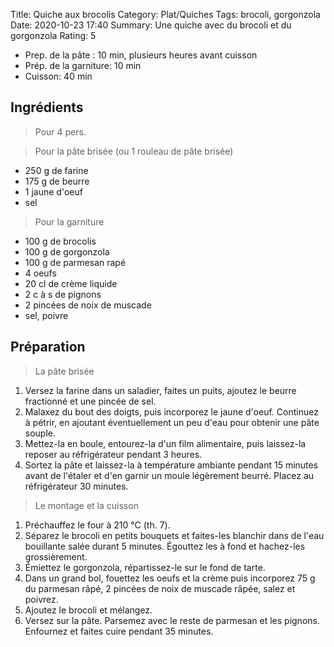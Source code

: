Title: Quiche aux brocolis
Category: Plat/Quiches
Tags: brocoli, gorgonzola
Date:  2020-10-23 17:40
Summary: Une quiche avec du brocoli et du gorgonzola
Rating: 5

- Prep. de la pâte : 10 min, plusieurs heures avant cuisson 
- Prép. de la garniture: 10 min
- Cuisson: 40 min

## Ingrédients
> Pour 4 pers.

> Pour la pâte brisée (ou 1 rouleau de pâte brisée)
- 250 g de farine
- 175 g de beurre
- 1 jaune d'oeuf
- sel

> Pour la garniture

- 100 g de brocolis
- 100 g de gorgonzola
- 100 g de parmesan rapé
- 4 oeufs
- 20 cl de crème liquide
- 2 c à s de pignons
- 2 pincées de noix de muscade
- sel, poivre


## Préparation
> La pâte brisée

1. Versez la farine dans un saladier, faites un puits, ajoutez le beurre fractionné et une pincée de sel. 
2. Malaxez du bout des doigts, puis incorporez le jaune d'oeuf. Continuez à pétrir, en ajoutant éventuellement un peu d'eau pour obtenir une pâte souple. 
3. Mettez-la en boule, entourez-la d'un film alimentaire, puis laissez-la reposer au réfrigérateur pendant 3 heures. 
4. Sortez la pâte et laissez-la à température ambiante pendant 15 minutes avant de l'étaler et d'en garnir un moule légèrement beurré. Placez au réfrigérateur 30 minutes. 

> Le montage et la cuisson

1. Préchauffez le four à 210 °C (th. 7).
2. Séparez le brocoli en petits bouquets et faites-les blanchir dans de l'eau bouillante salée durant 5 minutes. Égouttez les à fond et hachez-les grossièrement.
3. Émiettez le gorgonzola, répartissez-le sur le fond de tarte.
4. Dans un grand bol, fouettez les oeufs et la crème puis incorporez 75 g du parmesan râpé, 2 pincées de noix de muscade râpée, salez et poivrez.
5. Ajoutez le brocoli et mélangez. 
6. Versez sur la pâte. Parsemez avec le reste de parmesan et les pignons. Enfournez et faites cuire pendant 35 minutes.
